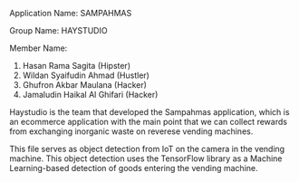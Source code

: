 Application Name:  SAMPAHMAS

Group Name:  HAYSTUDIO

Member Name:

1) Hasan Rama Sagita (Hipster)
2) Wildan Syaifudin Ahmad (Hustler)
3) Ghufron Akbar Maulana (Hacker)
4) Jamaludin Haikal Al Ghifari (Hacker)

Haystudio is the team that developed the Sampahmas application,
which is an ecommerce application with the main point that we can
collect rewards from exchanging inorganic waste on reverese 
vending machines.

This file serves as object detection from IoT on the camera in the vending machine. This object detection uses the TensorFlow library as a Machine Learning-based detection of goods entering the vending machine.
